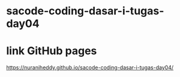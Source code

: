 # sacode-coding-dasar-i-tugas-day04
# link GitHub pages
https://nuraniheddy.github.io/sacode-coding-dasar-i-tugas-day04/

